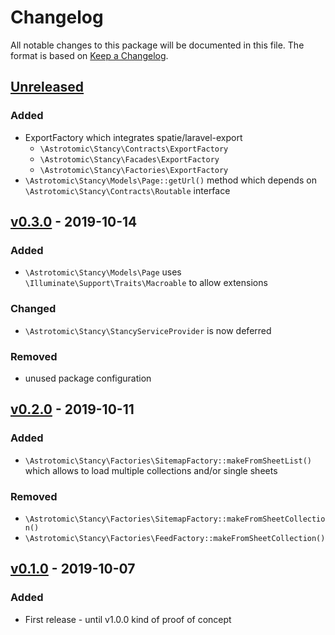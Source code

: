 # Changelog

All notable changes to this package will be documented in this file. The format is based on [Keep a Changelog](http://keepachangelog.com/).

## [Unreleased](https://github.com/Astrotomic/stancy/compare/0.3.0...master)

### Added

* ExportFactory which integrates spatie/laravel-export
    * `\Astrotomic\Stancy\Contracts\ExportFactory`
    * `\Astrotomic\Stancy\Facades\ExportFactory`
    * `\Astrotomic\Stancy\Factories\ExportFactory`
* `\Astrotomic\Stancy\Models\Page::getUrl()` method which depends on `\Astrotomic\Stancy\Contracts\Routable` interface

## [v0.3.0](https://github.com/Astrotomic/stancy/releases/tag/0.3.0) - 2019-10-14

### Added

* `\Astrotomic\Stancy\Models\Page` uses `\Illuminate\Support\Traits\Macroable` to allow extensions

### Changed

* `\Astrotomic\Stancy\StancyServiceProvider` is now deferred

### Removed

* unused package configuration

## [v0.2.0](https://github.com/Astrotomic/stancy/releases/tag/0.2.0) - 2019-10-11

### Added

* `\Astrotomic\Stancy\Factories\SitemapFactory::makeFromSheetList()` which allows to load multiple collections and/or single sheets

### Removed

* `\Astrotomic\Stancy\Factories\SitemapFactory::makeFromSheetCollection()`
* `\Astrotomic\Stancy\Factories\FeedFactory::makeFromSheetCollection()`

## [v0.1.0](https://github.com/Astrotomic/stancy/releases/tag/0.1.0) - 2019-10-07

### Added

* First release - until v1.0.0 kind of proof of concept

